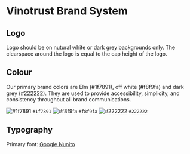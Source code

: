 # Vinotrust Brand System

## Logo

Logo should be on nutural white or dark grey backgrounds only. The clearspace around the logo is equal to the cap height of the logo.

## Colour

Our primary brand colors are Elm (#1f7891), off white (#f8f9fa) and dark grey (#222222). They are used to provide accessibility, simplicity, and consistency throughout all brand communications.

![#1f7891](https://placehold.it/15/1f7891/000000?text=+) `#1f7891`
![#f8f9fa](https://placehold.it/15/f8f9fa/000000?text=+) `#f8f9fa`
![#222222](https://placehold.it/15/f8f9fa/000000?text=+) `#222222`

## Typography

Primary font: [Google Nunito](https://fonts.google.com/specimen/Nunito)
